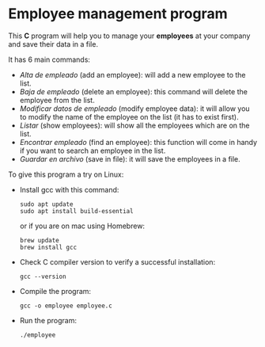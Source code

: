 # Employee management program
This **C** program will help you to manage your **employees** at your company and save their data in a file.  

It has 6 main commands:
- *Alta de empleado* (add an employee): will add a new employee to the list.
- *Baja de empleado* (delete an employee): this command will delete the employee from the list.
- *Modificar datos de empleado* (modify employee data): it will allow you to modify the name of the employee on the list (it has to exist first).
- *Listar* (show employees): will show all the employees which are on the list.
- *Encontrar empleado* (find an employee): this function will come in handy if you want to search an employee in the list.
- *Guardar en archivo* (save in file): it will save the employees in a file.

To give this program a try on Linux:
- Install gcc with this command:
  ```
  sudo apt update
  sudo apt install build-essential
  ```
  or if you are on mac using Homebrew:
  ```
  brew update
  brew install gcc
  ```
- Check C compiler version to verify a successful installation:
  ```
  gcc --version
  ```
- Compile the program:
  ```
  gcc -o employee employee.c
  ```
- Run the program:
  ```
  ./employee
  ```
